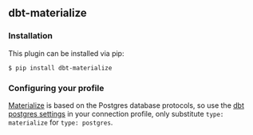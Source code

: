 ## dbt-materialize

### Installation
This plugin can be installed via pip:
```
$ pip install dbt-materialize
```

### Configuring your profile

[Materialize](http://materialize.io) is based on the Postgres database protocols, so use the [dbt postgres settings](https://docs.getdbt.com/docs/profile-postgres) in your connection profile, only substitute `type: materialize` for `type: postgres`.
